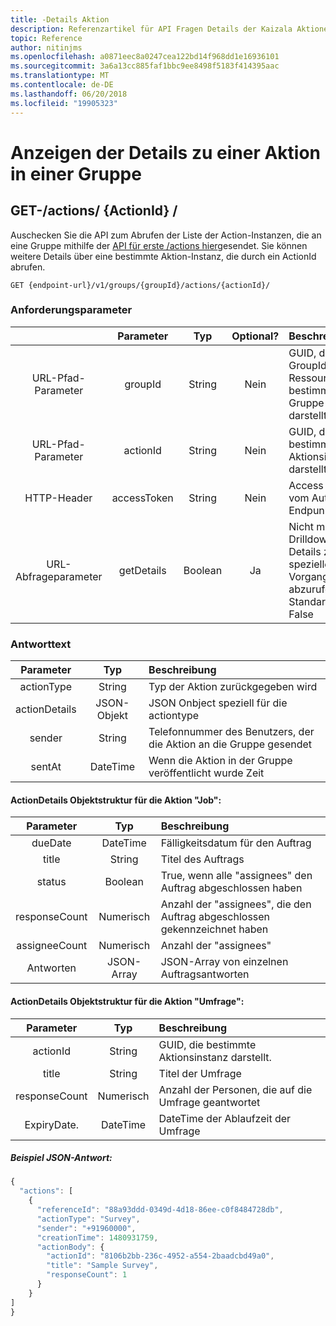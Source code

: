 ```yaml
---
title: -Details Aktion
description: Referenzartikel für API Fragen Details der Kaizala Aktionen
topic: Reference
author: nitinjms
ms.openlocfilehash: a0871eec8a0247cea122bd14f968dd1e16936101
ms.sourcegitcommit: 3a6a13cc885faf1bbc9ee8498f5183f414395aac
ms.translationtype: MT
ms.contentlocale: de-DE
ms.lasthandoff: 06/20/2018
ms.locfileid: "19905323"
---
```

# <a name="get-details-for-an-action-in-a-group"></a>Anzeigen der Details zu einer Aktion in einer Gruppe
## <a name="get-actionsactionid"></a>GET-/actions/ {ActionId} /

Auschecken Sie die API zum Abrufen der Liste der Action-Instanzen, die an eine Gruppe mithilfe der [API für erste /actions hier](actions_get.md)gesendet. Sie können weitere Details über eine bestimmte Aktion-Instanz, die durch ein ActionId abrufen.

    GET {endpoint-url}/v1/groups/{groupId}/actions/{actionId}/

### <a name="request-parameters"></a>Anforderungsparameter

|  | Parameter | Typ | Optional? | Beschreibung |
| :---: | :---: | :---: | :---: | :--- |
| URL-Pfad-Parameter | groupId | String | Nein | GUID, die die GroupId der Ressource bestimmte Gruppe darstellt. |
| URL-Pfad-Parameter | actionId | String | Nein | GUID, die bestimmte Aktionsinstanz darstellt. |
| HTTP-Header | accessToken | String | Nein | Access Token vom Auth Endpunkt |
| URL-Abfrageparameter | getDetails | Boolean | Ja | Nicht mit Drilldown-Details zu den speziellen Vorgang abzurufen. Standard ist False |

### <a name="response-body"></a>Antworttext

| Parameter | Typ | Beschreibung |
| :---: | :---: | :--- |
| actionType | String | Typ der Aktion zurückgegeben wird |
| actionDetails | JSON-Objekt | JSON Onbject speziell für die actiontype |
| sender | String | Telefonnummer des Benutzers, der die Aktion an die Gruppe gesendet |
| sentAt | DateTime | Wenn die Aktion in der Gruppe veröffentlicht wurde Zeit |

####  <a name="actiondetails-object-structure-for-the-action-job"></a>ActionDetails Objektstruktur für die Aktion "Job":

| Parameter | Typ | Beschreibung |
| :---: | :---: | :--- |
| dueDate | DateTime | Fälligkeitsdatum für den Auftrag |
| title | String | Titel des Auftrags |
| status | Boolean | True, wenn alle "assignees" den Auftrag abgeschlossen haben |
| responseCount | Numerisch | Anzahl der "assignees", die den Auftrag abgeschlossen gekennzeichnet haben |
| assigneeCount | Numerisch | Anzahl der "assignees" |
| Antworten | JSON-Array | JSON-Array von einzelnen Auftragsantworten |

####  <a name="actiondetails-object-structure-for-the-action-survey"></a>ActionDetails Objektstruktur für die Aktion "Umfrage":

| Parameter | Typ | Beschreibung |
| :---: | :---: | :--- |
| actionId | String | GUID, die bestimmte Aktionsinstanz darstellt. |
| title | String | Titel der Umfrage |
| responseCount | Numerisch | Anzahl der Personen, die auf die Umfrage geantwortet |
| ExpiryDate. | DateTime | DateTime der Ablaufzeit der Umfrage |

##### <a name="sample-json-response"></a>Beispiel JSON-Antwort:

```javascript
{
  "actions": [
    {
      "referenceId": "88a93ddd-0349d-4d18-86ee-c0f8484728db",
      "actionType": "Survey",
      "sender": "+91960000",
      "creationTime": 1480931759,
      "actionBody": {
        "actionId": "8106b2bb-236c-4952-a554-2baadcbd49a0",
        "title": "Sample Survey",
        "responseCount": 1
      }
    }
]
}
```
